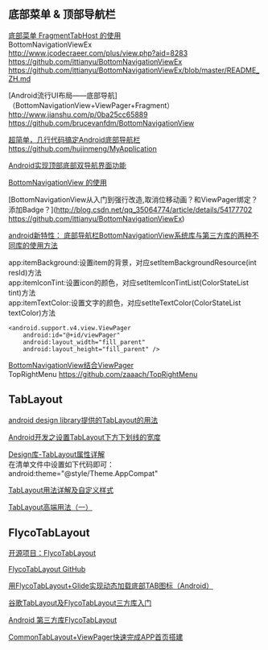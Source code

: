 底部菜单 & 顶部导航栏
---
[底部菜单 FragmentTabHost 的使用](http://www.cnblogs.com/changyinlu/p/5511932.html)  
BottomNavigationViewEx  
http://www.jcodecraeer.com/plus/view.php?aid=8283   
https://github.com/ittianyu/BottomNavigationViewEx  
https://github.com/ittianyu/BottomNavigationViewEx/blob/master/README_ZH.md  

[Android流行UI布局——底部导航]（BottomNavigationView+ViewPager+Fragment） 
http://www.jianshu.com/p/0ba25cc65889  
https://github.com/brucevanfdm/BottomNavigationView

[超简单，几行代码搞定Android底部导航栏](http://www.jianshu.com/p/ade8485a16be)  
https://github.com/hujinmeng/MyApplication

[Android实现顶部底部双导航界面功能](http://www.jb51.net/article/92143.htm)  

[BottomNavigationView 的使用](http://blog.csdn.net/wl9739/article/details/52875710)  

[BottomNavigationView从入门到强行改造,取消位移动画？和ViewPager绑定？添加Badge？](http://blog.csdn.net/qq_35064774/article/details/54177702 https://github.com/ittianyu/BottomNavigationViewEx)  

[android新特性： 底部导航栏BottomNavigationView系统库与第三方库的两种不同库的使用方法](http://blog.csdn.net/huangxiaoguo1/article/details/53842536)

app:itemBackground:设置item的背景，对应setItemBackgroundResource(int resId)方法  
app:itemIconTint:设置icon的颜色，对应setItemIconTintList(ColorStateList tint)方法  
app:itemTextColor:设置文字的颜色，对应setIteTextColor(ColorStateList textColor)方法  

    <android.support.v4.view.ViewPager
        android:id="@+id/viewPager"
        android:layout_width="fill_parent"
        android:layout_height="fill_parent" />    

[BottomNavigationView结合ViewPager](http://www.cnblogs.com/ganchuanpu/p/6920000.html)  
TopRightMenu https://github.com/zaaach/TopRightMenu  

TabLayout
---
[android design library提供的TabLayout的用法](http://www.jcodecraeer.com/a/anzhuokaifa/androidkaifa/2015/0731/3247.html)  

[Android开发之设置TabLayout下方下划线的宽度](http://blog.csdn.net/sheajin/article/details/59104205)  

[Design库-TabLayout属性详解](http://www.jianshu.com/p/2b2bb6be83a8)  
在清单文件中设置如下代码即可：
android:theme="@style/Theme.AppCompat"

[TabLayout用法详解及自定义样式](http://www.jb51.net/article/101912.htm)  

[TabLayout高端用法（一）](http://www.jianshu.com/p/be1e8a1da639?nomobile=yes)  

FlycoTabLayout
--------------------------

[开源项目：FlycoTabLayout](https://www.jianshu.com/p/8fdd6f2719b0)  

[FlycoTabLayout GitHub](https://github.com/H07000223/FlycoTabLayout)  

[用FlycoTabLayout+Glide实现动态加载底部TAB图标（Android）](https://www.jianshu.com/p/b2d2f2f36843)  

[谷歌TabLayout及FlycoTabLayout三方库入门](https://www.jianshu.com/p/74a9f501eceb)  

[Android 第三方库FlycoTabLayout](https://www.cnblogs.com/guochangxin/p/11527251.html)  

[CommonTabLayout+ViewPager快速完成APP首页搭建](http://www.mamicode.com/info-detail-2152610.html)  











